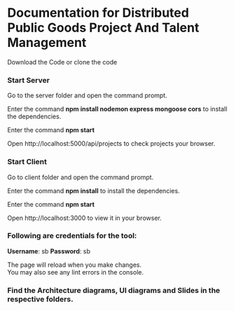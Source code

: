 # Documentation for Distributed Public Goods Project And Talent Management
  Download the Code or clone the code

### Start Server
  Go to the server folder and open the command prompt. 
  
  Enter the command **npm install nodemon express mongoose cors** to install the dependencies.
  
  Enter the command **npm start**
  
  Open http://localhost:5000/api/projects to check projects your browser.

### Start Client

  Go to client folder and open the command prompt.
  
  Enter the command **npm install** to install the dependencies.
    
  Enter the command **npm start**

  Open http://localhost:3000 to view it in your browser.

### Following are credentials for the tool:
  **Username**: sb
  **Password**: sb

The page will reload when you make changes.\
You may also see any lint errors in the console.

### Find the Architecture diagrams, UI diagrams and Slides in the respective folders.

